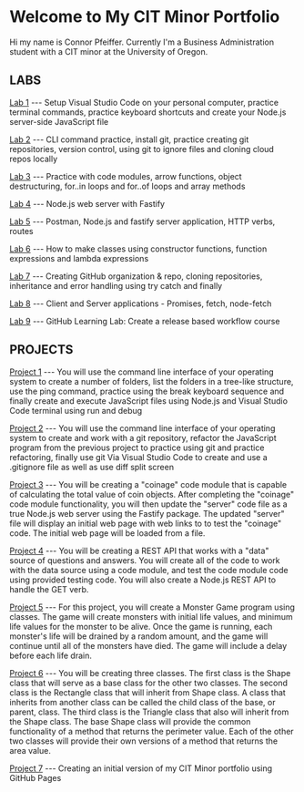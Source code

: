 # Welcome to My CIT Minor Portfolio

Hi my name is Connor Pfeiffer. Currently I'm a Business Administration student with a CIT minor at the University of Oregon.

## LABS

[Lab 1](https://connor-pfeiffer.github.io/cit281-lab1) --- Setup Visual Studio Code on your personal computer, practice terminal commands, practice keyboard shortcuts and create your Node.js server-side JavaScript file 

[Lab 2](https://connor-pfeiffer.github.io/cit281-lab2) --- CLI command practice, install git, practice creating git repositories, version control, using git to ignore files and cloning cloud repos locally

[Lab 3](https://connor-pfeiffer.github.io/cit281-lab3) --- Practice with code modules, arrow functions, object destructuring, for..in loops and for..of loops and array methods

[Lab 4](https://connor-pfeiffer.github.io/cit281-lab4) --- Node.js web server with Fastify

[Lab 5](https://connor-pfeiffer.github.io/cit281-lab5) --- Postman, Node.js and fastify server application, HTTP verbs, routes

[Lab 6](https://connor-pfeiffer.github.io/cit281-lab6) --- How to make classes using constructor functions, function expressions and lambda expressions

[Lab 7](https://connor-pfeiffer.github.io/cit281-lab7) --- Creating GitHub organization & repo, cloning repositories, inheritance and error handling using try catch and finally

[Lab 8](https://connor-pfeiffer.github.io/cit281-lab8) --- Client and Server applications - Promises, fetch, node-fetch

[Lab 9](https://connor-pfeiffer.github.io/cit281-lab9) --- GitHub Learning Lab: Create a release based workflow course


## PROJECTS

[Project 1]() --- You will use the command line interface of your operating system to create a number of folders, list the folders in a tree-like structure, use the ping command, practice using the break keyboard sequence and finally create and execute JavaScript files using Node.js and Visual Studio Code terminal using run and debug

[Project 2]() --- You will use the command line interface of your operating system to create and work with a git repository, refactor the JavaScript program from the previous project to practice using git and practice refactoring, finally use git Via Visual Studio Code to create and use a .gitignore file as well as use diff split screen

[Project 3]() --- You will be creating a "coinage" code module that is capable of calculating the total value of coin objects. After completing the "coinage" code module functionality, you will then update the "server" code file as a true Node.js web server using the Fastify package. The updated "server" file will display an initial web page with web links to to test the "coinage" code. The initial web page will be loaded from a file.

[Project 4]() --- You will be creating a REST API that works with a "data" source of questions and answers. You will create all of the code to work with the data source using a code module, and test the code module code using provided testing code. You will also create a Node.js REST API to handle the GET verb. 

[Project 5]() --- For this project, you will create a Monster Game program using classes. The game will create monsters with initial life values, and minimum life values for the monster to be alive. Once the game is running, each monster's life will be drained by a random amount, and the game will continue until all of the monsters have died. The game will include a delay before each life drain.

[Project 6]() --- You will be creating three classes. The first class is the Shape class that will serve as a base class for the other two classes. The second class is the Rectangle class that will inherit from Shape class. A class that inherits from another class can be called the child class of the base, or parent, class. The third class is the Triangle class that also will inherit from the Shape class.
The base Shape class will provide the common functionality of a method that returns the perimeter value. Each of the other two classes will provide their own versions of a method that returns the area value. 

[Project 7]() --- Creating an initial version of my CIT Minor portfolio using GitHub Pages
